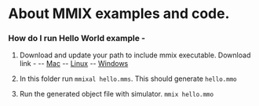 # About MMIX examples and code.

### How do I run Hello World example -

1. Download and update your path to include mmix executable. Download link -
        -- [Mac](http://mmix.cs.hm.edu/osx/index.html)
	-- [Linux](http://mmix.cs.hm.edu/bin/index.html)
	-- [Windows](http://mmix.cs.hm.edu/exe/index.html)
	
2. In this folder run `mmixal hello.mms`. This should generate `hello.mmo`

3. Run the generated object file with simulator. `mmix hello.mmo`
